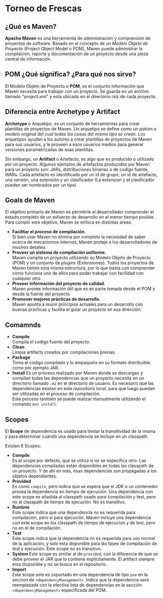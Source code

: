 # Torneo de Frescas

## ¿Qué es Maven?
**Apache Maven** es una herramienta de administración y comprensión de proyectos
de software. Basada en el concepto de un *Modelo Objeto de Proyecto* 
(Project Object Model o POM), Maven puede administrar la compilación, reporte y
documentación de un proyecto desde una pieza central de información.

## POM ¿Qué significa? ¿Para qué nos sirve?
El Modelo Objeto de Proyecto o **POM**, es el conjunto información que Maven 
necesita para trabajar con un proyecto. Se guarda en un archivo llamado
"project.xml" y esta ubicado en el directorio raíz de cada proyecto.

## Diferencia entre Archetype y Artifact
**Archetype** o Arquetipo, es un conjunto de herramientas para crear plantillas de
proyectos de Maven. Un arquetipo se define como *un patron o modelo original del
cual todas las cosas del mismo tipo se crean*. Los arquetipos ayudan a los autores
a crear plantillas de proyectos de Maven para sus usuarios, y le proveen a esos
usuarios medios para generar versiones parametrizadas de esas plantillas.

Sin embargo, un **Artifact** o Artefacto, es algo que es producido o utilizado 
por un proyecto.
Algunos ejemplos de artefactos producidos por Maven para un proyecto son: JARs, 
distribuciones binarias o de codigo fuente, WARs. Cada artefacto es identificado
por un id de grupo, un id de artefacto, una versión, una extensión y un 
clasificador (La extension y el clasificador pueden ser nombrados por un tipo)

## Goals de Maven
El objetivo primario de Maven es permitirle al desarrollador comprender el estado
completo de un esfuerzo de desarrollo en el menor tiempo posible. Para cumplir
este objetivo, Maven se enfoca en distintas areas:
* **Facilitar el proceso de compilación.**  
  Si bien usar Maven no elimina por completo la necesidad de saber acerca de
  mecanismos internos, Maven proteje a los desarrolladores de muchos detalles.
* **Proveer un sistema de compilación uniforme.**  
  Maven compila un proyecto utilizando su Modelo Objeto de Proyecto (POM) y un
  conjunto de *plugins* (Extensiones). Todos los proyectos de Maven tienen esta
  misma estructura, por lo que basta con comprender como funciona uno de ellos
  para poder trabajar con facilidad con cualquier otro.
* **Proveer información del proyecto de calidad.**  
  Maven provee información útil que es en parte tomada desde el POM y desde la
  fuente del proyecto.
* **Promover mejores prácticas de desarrollo.**  
  Maven apunta a reunir principios actuales para un desarrollo con buenas
  practicas y facilita el guiar un proyecto en esa dirección.


## Comamnds
* **Compile**  
  Compila el codigo fuente del proyecto.
* **Clean**  
  Limpia artifacts creados por compilaciones previas.
* **Package**  
  Toma el codigo compilado y lo empaqueta en su formato distribuible, como por 
  ejemplo JAR.
* **Install**
  Es un proceso realizado por Maven donde se descargan y compilan todas
  las dependencias que un proyecto necesita en un directorio llamado `.m2` en el
  directorio de usuario. Es necesario que las dependencias existan en este
  *repositorio local*, para que luego puedan ser utilizadas en el proceso de
  compilación.  
  Este proceso también se puede realizar manualmente utilizando el comando
  `mvn install`.

## Scopes
El **Scope** de dependencia es usado para limitar la transitividad de la misma y
para determinar cuándo una dependencia se incluye en un classpath.

Existen 6 Scopes:

* **Compile**  
  Es el scope por defecto, que se utiliza si no se especifica otro. Las dependencias
  compiladas están disponibles en todas las classpath de un proyecto. Y de ahí en 
  más, esas dependencias son propagadas a los objetos dependientes.
* **Provided**  
  Es como `compile`, pero indica que se espera que el JDK o un contenedor provea la
  dependencia en tiempo de ejecución. Una dependencia con este scope es añadida al
  classpath usado para compilación y test, pero no al classpath de tiempo de
  ejecución. No es transitivo.
* **Runtime**  
  Este scope indica que una dependencia no es requerida para compilación, pero sí 
  para ejecución. Maven incluye una dependencia con este scope en los classpath de
  tiempo de ejecucion y de test, pero no en el de compilación.
* **Test**  
  Este scope indica que la dependencia no es requerida para uso normal de la
  aplicación, y solo esta disponible para las fases de compilación de test y
  ejecución. Este scope no es transitivo.
* **System**
  Este scope es similar al de `provided`, con la diferencia de que se debe proveer
  el JAR que lo contiene explícitamente. El artifact siempre esta disponible y no
  se busca en el repositorio.
* **Import**  
  Este scope solo es soportado en una dependencia de tipo `pom` en la seccion de
  `<dependencyManagement>`. Indica que la dependencia será reemplazada con la
  efectiva lista de dependencias en la sección `<dependencyManagement>` especificada
  del POM.
  
